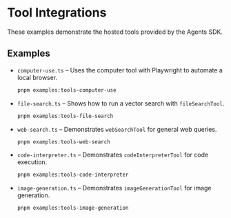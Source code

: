 # Tool Integrations

These examples demonstrate the hosted tools provided by the Agents SDK.

## Examples

- `computer-use.ts` – Uses the computer tool with Playwright to automate a local browser.

  ```bash
  pnpm examples:tools-computer-use
  ```

- `file-search.ts` – Shows how to run a vector search with `fileSearchTool`.

  ```bash
  pnpm examples:tools-file-search
  ```

- `web-search.ts` – Demonstrates `webSearchTool` for general web queries.

  ```bash
  pnpm examples:tools-web-search
  ```

- `code-interpreter.ts` – Demonstrates `codeInterpreterTool` for code execution.

  ```bash
  pnpm examples:tools-code-interpreter
  ```

- `image-generation.ts` – Demonstrates `imageGenerationTool` for image generation.

  ```bash
  pnpm examples:tools-image-generation
  ```